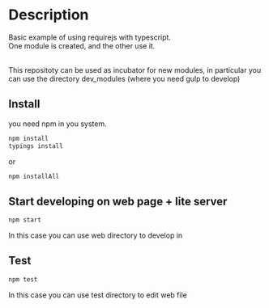 Description
========
Basic example of using requirejs with typescript.<br>
One module is created, and the other use it.<br>

<br>
This repositoty can be used as incubator for new modules, in particular you can use the directory dev_modules (where you need gulp to develop)



Install
--------------

you need npm in you system.

```bash
npm install
typings install
```
or

```bash
npm installAll
```



Start developing on web page + lite server
--------------
```bash
npm start
```
In this case you can use web directory to develop in



Test
--------------
```bash
npm test
```
In this case you can use test directory to edit web file

